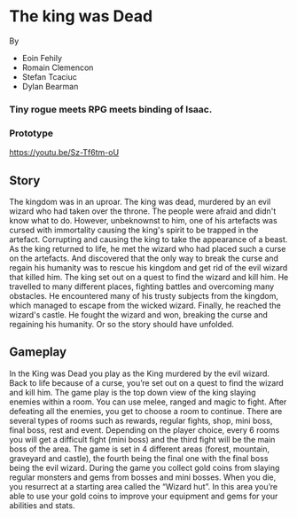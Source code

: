 # The king was Dead

By
* Eoin Fehily
* Romain Clemencon 
* Stefan Tcaciuc
* Dylan Bearman

### Tiny rogue meets RPG meets binding of Isaac.

### Prototype
https://youtu.be/Sz-Tf6tm-oU 

## Story
The kingdom was in an uproar. The king was dead, murdered by an evil wizard who had taken over the throne. The people were afraid and didn't know what to do. However, unbeknownst to him, one of his artefacts was cursed with immortality causing the king's spirit to be trapped in the artefact. Corrupting and causing the king to take the appearance of a beast. As the king returned to life, he met the wizard who had placed such a curse on the artefacts. And discovered that the only way to break the curse and regain his humanity was to rescue his kingdom and get rid of the evil wizard that killed him. The king set out on a quest to find the wizard and kill him. He travelled to many different places, fighting battles and overcoming many obstacles. He encountered many of his trusty subjects from the kingdom, which managed to escape from the wicked wizard. Finally, he reached the wizard's castle. He fought the wizard and won, breaking the curse and regaining his humanity. Or so the story should have unfolded. 

## Gameplay
In the King was Dead you play as the King murdered by the evil wizard. Back to life because of a curse, you’re set out on a quest to find the wizard and kill him. The game play is the top down view of the king slaying enemies within a room. You can use melee, ranged and magic to fight. After defeating all the enemies, you get to choose a room to continue. There are several types of rooms such as rewards, regular fights, shop, mini boss, final boss, rest and event. Depending on the player choice, every 6 rooms you will get a difficult fight (mini boss) and the third fight will be the main boss of the area. The game is set in 4 different areas (forest, mountain, graveyard and castle), the fourth being the final one with the final boss being the evil wizard. During the game you collect gold coins from slaying regular monsters and gems from bosses and mini bosses. When you die, you resurrect at a starting area called the “Wizard hut”. In this area you’re able to use your gold coins to improve your equipment and gems for your abilities and stats. 
